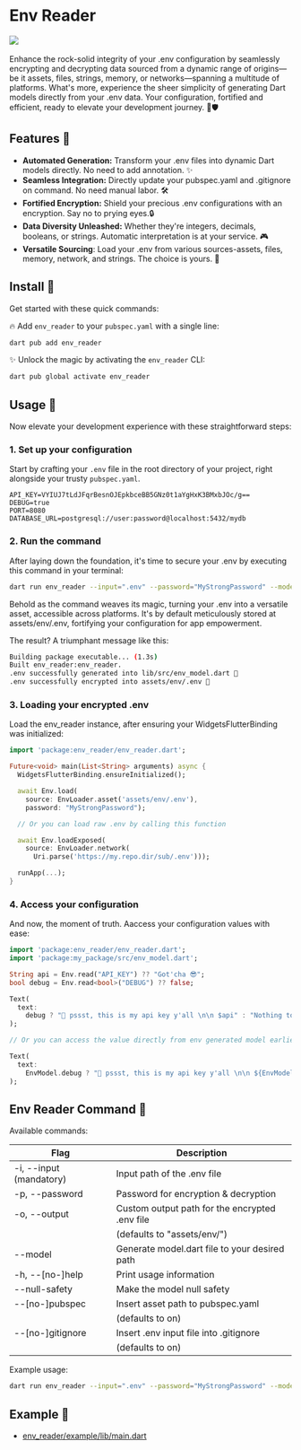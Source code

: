 # Env Reader

<a href='https://pub.dev/packages/env_reader'><img src='https://img.shields.io/pub/v/env_reader.svg?logo=flutter&color=blue&style=flat-square'/></a>\
\
Enhance the rock-solid integrity of your .env configuration by seamlessly encrypting and decrypting data sourced from a dynamic range of origins—be it assets, files, strings, memory, or networks—spanning a multitude of platforms. What's more, experience the sheer simplicity of generating Dart models directly from your .env data. Your configuration, fortified and efficient, ready to elevate your development journey. 🌟🛡️

## Features 🚀
- **Automated Generation:** Transform your .env files into dynamic Dart models directly. No need to add annotation. ✨
- **Seamless Integration:** Directly update your pubspec.yaml and .gitignore on command. No need manual labor. 🛠️ 
- **Fortified Encryption:** Shield your precious .env configurations with an encryption. Say no to prying eyes.🔒  
- **Data Diversity Unleashed:** Whether they're integers, decimals, booleans, or strings. Automatic interpretation is at your service. 🎮
- **Versatile Sourcing**: Load your .env from various sources-assets, files, memory, network, and strings. The choice is yours. 🔄

## Install 🚀
Get started with these quick commands:

🔥 Add `env_reader` to your `pubspec.yaml` with a single line: 
```bash
dart pub add env_reader
```
  
✨ Unlock the magic by activating the `env_reader` CLI:
```bash
dart pub global activate env_reader
```

## Usage 🚀
Now elevate your development experience with these straightforward steps:

### 1. Set up your configuration
Start by crafting your `.env` file in the root directory of your project, right alongside your trusty `pubspec.yaml`.
```env
API_KEY=VYIUJ7tLdJFqrBesnOJEpkbceBB5GNz0t1aYgHxK3BMxbJOc/g==
DEBUG=true
PORT=8080
DATABASE_URL=postgresql://user:password@localhost:5432/mydb
```

### 2. Run the command
After laying down the foundation, it's time to secure your .env by executing this command in your terminal:
```bash
dart run env_reader --input=".env" --password="MyStrongPassword" --model="lib/src/env_model.dart" --null-safety
```
Behold as the command weaves its magic, turning your .env into a versatile asset, accessible across platforms. It's by default meticulously stored at assets/env/.env, fortifying your configuration for app empowerment.

The result? A triumphant message like this:
```bash
Building package executable... (1.3s)
Built env_reader:env_reader.
.env successfully generated into lib/src/env_model.dart 🎉
.env successfully encrypted into assets/env/.env 🚀
```

### 3. Loading your encrypted .env
Load the env_reader instance, after ensuring your WidgetsFlutterBinding was initialized:
```dart
import 'package:env_reader/env_reader.dart';

Future<void> main(List<String> arguments) async {
  WidgetsFlutterBinding.ensureInitialized();

  await Env.load(
    source: EnvLoader.asset('assets/env/.env'),
    password: "MyStrongPassword");

  // Or you can load raw .env by calling this function

  await Env.loadExposed(
    source: EnvLoader.network(
      Uri.parse('https://my.repo.dir/sub/.env')));

  runApp(...);
}
```
### 4. Access your configuration
And now, the moment of truth. Aaccess your configuration values with ease:
```dart
import 'package:env_reader/env_reader.dart';
import 'package:my_package/src/env_model.dart';

String api = Env.read("API_KEY") ?? "Got'cha 😎";
bool debug = Env.read<bool>("DEBUG") ?? false;

Text(
  text:
    debug ? "🤫 pssst, this is my api key y'all \n\n $api" : "Nothing to see here 🤪",
);

// Or you can access the value directly from env generated model earlier

Text(
  text:
    EnvModel.debug ? "🤫 pssst, this is my api key y'all \n\n ${EnvModel.apiKey}" : "Nothing to see here 🤪",
);
```

## Env Reader Command 🚀
Available commands:

| Flag                     | Description                                                  |
|--------------------------|--------------------------------------------------------------|
| -i, --input (mandatory)  | Input path of the .env file                                  |
| -p, --password           | Password for encryption & decryption                         |
| -o, --output             | Custom output path for the encrypted .env file               |
|                          | (defaults to "assets/env/")                                  |
| --model                  | Generate model.dart file to your desired path                |
| -h, --[no-]help          | Print usage information                                      |
| --null-safety            | Make the model null safety                                   |
| --[no-]pubspec           | Insert asset path to pubspec.yaml                            |
|                          | (defaults to on)                                             |
| --[no-]gitignore         | Insert .env input file into .gitignore                       |
|                          | (defaults to on)                                             |

Example usage:
```bash
dart run env_reader --input=".env" --password="MyStrongPassword" --model="lib/src/env_model.dart" --null-safety --no-pubspec --no-gitignore --output="assets/env/custom.env"
```


## Example 🚀

- <a href="https://github.com/Nialixus/env_reader/blob/main/example/lib/main.dart">env_reader/example/lib/main.dart</a>
